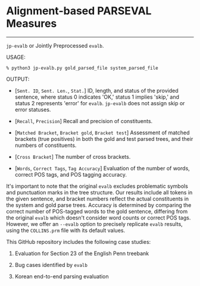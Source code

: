 # Alignment-based PARSEVAL Measures
---
`jp-evalb` or Jointly Preprocessed `evalb`. 


USAGE:
```
% python3 jp-evalb.py gold_parsed_file system_parsed_file
```

OUTPUT:
- [`Sent. ID`, `Sent. Len.`, `Stat.`] ID, length, and status of the provided sentence, where status 0 indicates 'OK,' status 1 implies 'skip,' and status 2 represents 'error' for `evalb`. `jp-evalb` does not assign skip or error statuses.
- [`Recall`, `Precision`] Recall and precision of constituents.

- [`Matched Bracket`, `Bracket gold`, `Bracket test`] Assessment of matched brackets (true positives) in both the gold and test parsed trees, and their numbers of constituents. 

- [`Cross Bracket`] The number of cross brackets. 

- [`Words`, `Correct Tags`, `Tag Accuracy`] Evaluation of the number of words, correct POS tags, and POS tagging accuracy.


It's important to note that the original `evalb` excludes problematic symbols and punctuation marks in the tree structure. Our results include all tokens in the given sentence, and bracket numbers reflect the actual constituents in the system and gold parse trees. 
Accuracy is determined by comparing the correct number of POS-tagged words to the gold sentence, differing from the original `evalb` which doesn't consider word counts or correct POS tags. However, we offer an `--evalb` option to precisely replicate `evalb` results, using the `COLLINS.prm` file with its default values.


This GitHub repository includes the following case studies: 

1. Evaluation for Section 23 of the English Penn treebank

2. Bug cases identified by `evalb`

3. Korean end-to-end parsing evaluation 



